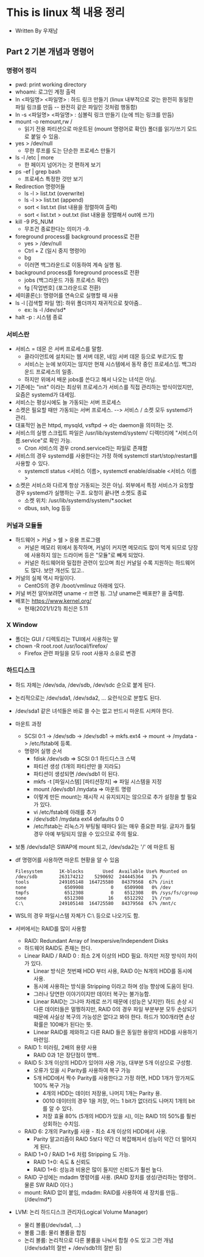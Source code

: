 # This is linux 책 내용 정리
- Written By 우재남

## Part 2 기본 개념과 명령어


### 명령어 정리

- pwd: print working directory
- whoami: 로그인 계정 출력
- ln <파일명> <파일명> : 하드 링크 만들기 (linux 내부적으로 갖는 완전히 동일한 파일 링크를 만듬 -- 완전히 같은 파일인 것처럼 행동함)
- ln -s <파일명> <파일명> : 심볼릭 링크 만들기 (눈에 띄는 링크를 만듬)
- mount -o remount,rw /
  - 읽기 전용 파티션으로 마운트된 (mount 명령어로 확인) 폴더를 읽기/쓰기 모드로 붙일 수 있음.
- yes > /dev/null
  - 무한 루프를 도는 단순한 프로세스 만들기
- ls -l /etc | more
  - 한 페이지 넘어가는 것 편하게 보기
- ps -ef | grep bash
  - 프로세스 특정한 것만 보기
- Redirection 명령어들
  - ls -l > list.txt     (overwrite)
  - ls -l >> list.txt    (append)
  - sort < list.txt      (list 내용을 정렬하여 출력)
  - sort < list.txt > out.txt   (list 내용을 정렬해서 out에 쓰기)
- kill -9 PS_NUM
  - 무조건 종료한다는 의미가 -9. 
- foreground process를 background process로 전환
  - yes > /dev/null
  - Ctrl + Z   (일시 중지 명령어)
  - bg
  - 이러면 백그라운드로 이동하여 계속 실행 됨.
- background process를 foreground process로 전환
  - jobs   (백그라운드 가동 프로세스 확인)
  - fg [작업번호]  (포그라운드로 전환)
- 세미콜론(;): 명령어를 연속으로 실행할 때 사용
- ls -l [검색할 파일 명]: 하위 폴더까지 재귀적으로 찾아줌..
  - ex: ls -l /dev/sd*
- halt -p : 시스템 종료

### 서비스란

- 서비스 = 데몬 은 서버 프로세스를 말함.
  - 클라이언트에 설치되는 웹 서버 데몬, 네임 서버 데몬 등으로 부르기도 함
  - 서비스는 눈에 보이지는 않지만 현재 시스템에서 동작 중인 프로세스임. 백그라운드 프로세스의 일종.
  - 하지만 위에서 배운 jobs를 쓴다고 해서 나오는 녀석은 아님.
- 기존에는 "init" 이라는 최상위 프로세스가 서비스를 직접 관리하는 방식이었지만, 요즘은 systemd가 대세임.
- 서비스는 평상시에도 늘 가동되는 서버 프로세스
- 소켓은 필요할 때만 가동되는 서버 프로세스. --> 서비스 / 소켓 모두 systemd가 관리.
- 대표적인 놈은 httpd, mysqld, vsftpd -> d는 daemon을 의미하는 것.
- 서비스의 실행 스크립트 파일은 /usr/lib/systemd/system/ 디렉터리에 "서비스이름.service"로 확인 가능.
  - Cron 서비스의 경우 crond.service라는 파일로 존재함
- 서비스의 경우 systemd를 사용한다는 가정 하에 systemctl start/stop/restart를 사용할 수 있다.
  - systemctl status <서비스 이름>, systemctl enable/disable <서비스 이름>
- 소켓은 서비스와 다르게 항상 가동되는 것은 아님. 외부에서 특정 서비스가 요청할 경우 systemd가 실행하는 구조. 요청이 끝나면 소켓도 종료
  - 소켓 위치: /usr/lib/systemd/system/*.socket
  - dbus, ssh, log 등등

### 커널과 모듈들

- 하드웨어 > 커널 > 쉘 > 응용 프로그램
  - 커널은 메모리 위에서 동작하며, 커널이 커지면 메모리도 많이 먹게 되므로 당장에 사용하지 않는 드라이버 등은 "모듈"로 빼게 되었다.
  - 커널은 하드웨어와 밀접한 관련이 있으며 최신 커널일 수록 지원하는 하드웨어도 많다. 보안 개선도 있고..
- 커널의 실체 역시 파일이다.
  - CentOS의 경우 /boot/vmlinuz 아래에 있다.
- 커널 버전 알아보려면 uname -r 쓰면 됨. 그냥 uname은 배포판? 을 출력함.
- 배포는 https://www.kernel.org/
  - 현재(2021/1/21) 최신은 5.11

### X Window

- 폴더는 GUI / 디렉토리는 TUI에서 사용하는 말
- chown -R root.root /usr/local/firefox/
  - Firefox 관련 파일을 모두 root 사용자 소유로 변경

### 하드디스크

- 하드 자체는 /dev/sda, /dev/sdb, /dev/sdc 순으로 붙게 된다.
- 논리적으로는 /dev/sda1, /dev/sda2, ... 요런식으로 분할도 된다.
- /dev/sda1 같은 녀석들은 바로 쓸 수는 없고 반드시 마운트 시켜야 한다.
- 마운트 과정
  - SCSI 0:1 -> /dev/sdb -> /dev/sdb1 -> mkfs.ext4 -> mount -> /mydata -> /etc/fstab에 등록.
  - 명령어 실행 순서
    - fdisk /dev/sdb => SCSI 0:1 하드디스크 스택
    - 파티션 생성 (1개의 파티션만 쓸 지라도)
    - 파티션이 생성되면 /dev/sdb1 이 된다.
    - mkfs -t [파일시스템] [파티션장치] => 파일 시스템을 지정
    - mount /dev/sdb1 /mydata => 마운트 명령
    - 이렇게 만든 mount는 재시작 시 유지되지는 않으므로 추가 설정을 할 필요가 있다.
    - vi /etc/fstab에 아래를 추가
    - /dev/sdb1 /mydata ext4 defaults 0 0
    - /etc/fstab는 리눅스가 부팅될 때마다 읽는 매우 중요한 파일. 글자가 틀릴경우 아예 부팅되지 않을 수 있으므로 주의 필요.

- 보통 /dev/sda1은 SWAP에 mount 되고, /dev/sda2는 '/' 에 마운트 됨
- df 명령어를 사용하면 마운트 현황을 알 수 있음
  ```text
  Filesystem      1K-blocks       Used  Available Use% Mounted on
  /dev/sdb        263174212    5290692  244445364   3% /
  tools           249105148  164725580   84379568  67% /init
  none              6509908          0    6509908   0% /dev
  tmpfs             6512308          0    6512308   0% /sys/fs/cgroup
  none              6512308         16    6512292   1% /run
  C:\             249105148  164725580   84379568  67% /mnt/c
  ```
- WSL의 경우 파일시스템 자체가 C:\ 등으로 나오기도 함.
- 서버에서는 RAID를 많이 사용함
  - RAID: Redundant Array of Inexpersive/Independent Disks
  - 하드웨어 RAID도 존재는 한다.
  - Linear RAID / RAID 0 : 최소 2게 이상의 HDD 필요. 하지만 저장 방식이 차이가 있다.
    - Linear 방식은 첫번째 HDD 부터 사용, RAID 0는 N개의 HDD를 동시에 사용.
    - 동시에 사용하는 방식을 Stripping 이라고 하며 성능 향상에 도움이 된다.
    - 그러나 당연한 이야기이지만 데이터 복구는 불가능함.
    - Linear RAID는 그나마 차례로 쓰기 때문에 (성능은 낮지만) 하드 손상 시 다른 데이터들은 멀쩡하지만,
      RAID 0의 경우 파일 부분부분 모두 손상되기 때문에 사실상 복구의 가능성은 없다고 봐야 한다.
      하드가 100개라면 손상 확률은 100배가 된다는 뜻.
    - Linear RAID를 제와하고 다른 RAID 들은 동일한 용량의 HDD를 사용하기 마련임.
  - RAID 1: 미러링, 2배의 용량 사용
    - RAID 0과 1은 장단점이 명백..
  - RAID 5: 3개 이상의 HDD가 있어야 사용 가능, 대부분 5개 이상으로 구성함.
    - 오류가 있을 시 Parity를 사용하여 복구 가능
    - 5개 HDD에서 짝수 Parity를 사용한다고 가정 하면, HDD 1개가 망가져도 100% 복구 가능
      - 4개의 HDD는 데이터 저장용, 나머지 1개는 Parity 용.
      - 0010 데이터의 경우 1을 저장, 어느 1 bit가 없더라도 나머지 1개의 bit를 알 수 있다.
      - 저장 효율 80% (5개의 HDD가 있을 시), 이는 RAID 1의 50%를 훨씬 상회하는 수치임.
  - RAID 6: 2개의 Parity를 사용 - 최소 4개 이상의 HDD에서 사용.
    - Parity 알고리즘이 RAID 5보다 약간 더 복잡해져서 성능이 약간 더 떨어지게 된다.
  - RAID 1+0 / RAID 1+6 처럼 Stripping 도 가능.
    - RAID 1+0: 속도 & 신뢰도
    - RAID 1+6: 성능과 비용은 많이 들지만 신뢰도가 훨씬 높다.
  - RAID 구성에는 mdadm 명령어를 사용. (RAID 장치를 생성/관리하는 명령어.. 물론 SW RAID 이다.)
  - mount: RAID 없이 붙임, mdadm: RAID를 사용하여 새 장치를 만듬.. (/dev/md*)
- LVM: 논리 하드디스크 관리자(Logical Volume Manager)
  - 물리 볼륨(/dev/sda1, ...)
  - 볼륨 그룹: 물리 볼륨을 합침
  - 논리 볼륨: 논리적으로 다른 불륨을 나눠서 합칠 수도 있고 그런 개념 (/dev/sda1의 절반 + /dev/sdb1의 절반 등)
